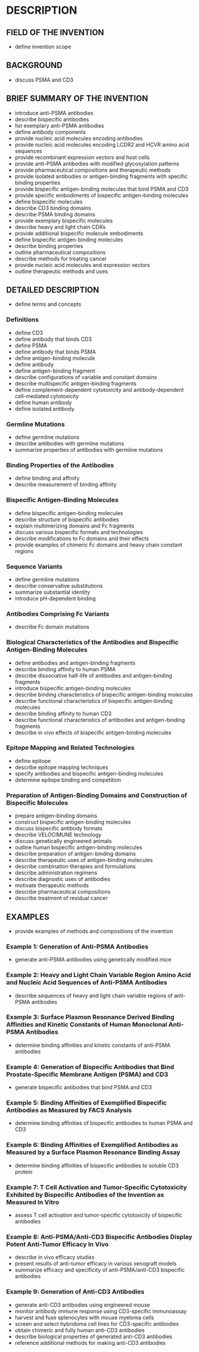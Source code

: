 # DESCRIPTION

## FIELD OF THE INVENTION

- define invention scope

## BACKGROUND

- discuss PSMA and CD3

## BRIEF SUMMARY OF THE INVENTION

- introduce anti-PSMA antibodies
- describe bispecific antibodies
- list exemplary anti-PSMA antibodies
- define antibody components
- provide nucleic acid molecules encoding antibodies
- provide nucleic acid molecules encoding LCDR2 and HCVR amino acid sequences
- provide recombinant expression vectors and host cells
- provide anti-PSMA antibodies with modified glycosylation patterns
- provide pharmaceutical compositions and therapeutic methods
- provide isolated antibodies or antigen-binding fragments with specific binding properties
- provide bispecific antigen-binding molecules that bind PSMA and CD3
- provide specific embodiments of bispecific antigen-binding molecules
- define bispecific molecules
- describe CD3 binding domains
- describe PSMA binding domains
- provide exemplary bispecific molecules
- describe heavy and light chain CDRs
- provide additional bispecific molecule embodiments
- define bispecific antigen-binding molecules
- describe binding properties
- outline pharmaceutical compositions
- describe methods for treating cancer
- provide nucleic acid molecules and expression vectors
- outline therapeutic methods and uses

## DETAILED DESCRIPTION

- define terms and concepts

### Definitions

- define CD3
- define antibody that binds CD3
- define PSMA
- define antibody that binds PSMA
- define antigen-binding molecule
- define antibody
- define antigen-binding fragment
- describe configurations of variable and constant domains
- describe multispecific antigen-binding fragments
- define complement-dependent cytotoxicity and antibody-dependent cell-mediated cytotoxicity
- define human antibody
- define isolated antibody

### Germline Mutations

- define germline mutations
- describe antibodies with germline mutations
- summarize properties of antibodies with germline mutations

### Binding Properties of the Antibodies

- define binding and affinity
- describe measurement of binding affinity

### Bispecific Antigen-Binding Molecules

- define bispecific antigen-binding molecules
- describe structure of bispecific antibodies
- explain multimerizing domains and Fc fragments
- discuss various bispecific formats and technologies
- describe modifications to Fc domains and their effects
- provide examples of chimeric Fc domains and heavy chain constant regions

### Sequence Variants

- define germline mutations
- describe conservative substitutions
- summarize substantial identity
- introduce pH-dependent binding

### Antibodies Comprising Fc Variants

- describe Fc domain mutations

### Biological Characteristics of the Antibodies and Bispecific Antigen-Binding Molecules

- define antibodies and antigen-binding fragments
- describe binding affinity to human PSMA
- describe dissociative half-life of antibodies and antigen-binding fragments
- introduce bispecific antigen-binding molecules
- describe binding characteristics of bispecific antigen-binding molecules
- describe functional characteristics of bispecific antigen-binding molecules
- describe binding affinity to human CD3
- describe functional characteristics of antibodies and antigen-binding fragments
- describe in vivo effects of bispecific antigen-binding molecules

### Epitope Mapping and Related Technologies

- define epitope
- describe epitope mapping techniques
- specify antibodies and bispecific antigen-binding molecules
- determine epitope binding and competition

### Preparation of Antigen-Binding Domains and Construction of Bispecific Molecules

- prepare antigen-binding domains
- construct bispecific antigen-binding molecules
- discuss bispecific antibody formats
- describe VELOCIMUNE technology
- discuss genetically engineered animals
- outline human bispecific antigen-binding molecules
- describe preparation of antigen-binding domains
- describe therapeutic uses of antigen-binding molecules
- describe combination therapies and formulations
- describe administration regimens
- describe diagnostic uses of antibodies
- motivate therapeutic methods
- describe pharmaceutical compositions
- describe treatment of residual cancer

## EXAMPLES

- provide examples of methods and compositions of the invention

### Example 1: Generation of Anti-PSMA Antibodies

- generate anti-PSMA antibodies using genetically modified mice

### Example 2: Heavy and Light Chain Variable Region Amino Acid and Nucleic Acid Sequences of Anti-PSMA Antibodies

- describe sequences of heavy and light chain variable regions of anti-PSMA antibodies

### Example 3: Surface Plasmon Resonance Derived Binding Affinities and Kinetic Constants of Human Monoclonal Anti-PSMA Antibodies

- determine binding affinities and kinetic constants of anti-PSMA antibodies

### Example 4: Generation of Bispecific Antibodies that Bind Prostate-Specific Membrane Antigen (PSMA) and CD3

- generate bispecific antibodies that bind PSMA and CD3

### Example 5: Binding Affinities of Exemplified Bispecific Antibodies as Measured by FACS Analysis

- determine binding affinities of bispecific antibodies to human PSMA and CD3

### Example 6: Binding Affinities of Exemplified Antibodies as Measured by a Surface Plasmon Resonance Binding Assay

- determine binding affinities of bispecific antibodies to soluble CD3 protein

### Example 7: T Cell Activation and Tumor-Specific Cytotoxicity Exhibited by Bispecific Antibodies of the Invention as Measured In Vitro

- assess T cell activation and tumor-specific cytotoxicity of bispecific antibodies

### Example 8: Anti-PSMA/Anti-CD3 Bispecific Antibodies Display Potent Anti-Tumor Efficacy In Vivo

- describe in vivo efficacy studies
- present results of anti-tumor efficacy in various xenograft models
- summarize efficacy and specificity of anti-PSMA/anti-CD3 bispecific antibodies

### Example 9: Generation of Anti-CD3 Antibodies

- generate anti-CD3 antibodies using engineered mouse
- monitor antibody immune response using CD3-specific immunoassay
- harvest and fuse splenocytes with mouse myeloma cells
- screen and select hybridoma cell lines for CD3-specific antibodies
- obtain chimeric and fully human anti-CD3 antibodies
- describe biological properties of generated anti-CD3 antibodies
- reference additional methods for making anti-CD3 antibodies


